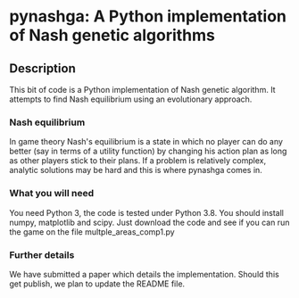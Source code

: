 # pynashga: A Python implementation of Nash genetic algorithms

## Description
This bit of code is a Python implementation of Nash genetic algorithm. It attempts to find Nash equilibrium using an evolutionary approach.

### Nash equilibrium
In game theory Nash's equilibrium is a state in which no player can do any better (say in terms of a utility function) by changing his action plan as long as other players stick to their plans. If a problem is relatively complex, analytic solutions may be hard and this is where pynashga comes in.

### What you will need
You need Python 3, the code is tested under Python 3.8. You should install numpy, matplotlib and scipy. Just download the code and see if you can run the game on the file multple_areas_comp1.py

### Further details
We have submitted a paper which details the implementation. Should this get publish, we plan to update the README file.
